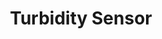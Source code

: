 ---
title: Turbidity Sensor
type: hardware
desc: Measuring the level of liquid opaqueness 
color: "#a5d1ff"
tags:
    - Sensor
    - water
    - agric
---
